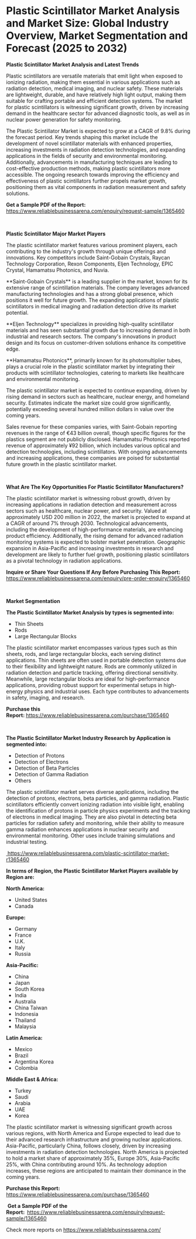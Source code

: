 <p><h1>Plastic Scintillator Market Analysis and Market Size: Global Industry Overview, Market Segmentation and Forecast (2025 to 2032)</h1></p><p><strong>Plastic Scintillator Market Analysis and Latest Trends</strong></p>
<p><p>Plastic scintillators are versatile materials that emit light when exposed to ionizing radiation, making them essential in various applications such as radiation detection, medical imaging, and nuclear safety. These materials are lightweight, durable, and have relatively high light output, making them suitable for crafting portable and efficient detection systems. The market for plastic scintillators is witnessing significant growth, driven by increasing demand in the healthcare sector for advanced diagnostic tools, as well as in nuclear power generation for safety monitoring.</p><p>The Plastic Scintillator Market is expected to grow at a CAGR of 9.8% during the forecast period. Key trends shaping this market include the development of novel scintillator materials with enhanced properties, increasing investments in radiation detection technologies, and expanding applications in the fields of security and environmental monitoring. Additionally, advancements in manufacturing techniques are leading to cost-effective production methods, making plastic scintillators more accessible. The ongoing research towards improving the efficiency and effectiveness of plastic scintillators further propels market growth, positioning them as vital components in radiation measurement and safety solutions.</p></p>
<p><strong>Get a Sample PDF of the Report:&nbsp;</strong> <a href="https://www.reliablebusinessarena.com/enquiry/request-sample/1365460?utm_campaign=1990&utm_medium=2&utm_source=Github&utm_content=ia&utm_term=22032025&utm_id=plastic-scintillator">https://www.reliablebusinessarena.com/enquiry/request-sample/1365460</a></p>
<p>&nbsp;</p>
<p><strong>Plastic Scintillator Major Market Players</strong></p>
<p><p>The plastic scintillator market features various prominent players, each contributing to the industry's growth through unique offerings and innovations. Key competitors include Saint-Gobain Crystals, Raycan Technology Corporation, Rexon Components, Eljen Technology, EPIC Crystal, Hamamatsu Photonics, and Nuvia. </p><p>**Saint-Gobain Crystals** is a leading supplier in the market, known for its extensive range of scintillation materials. The company leverages advanced manufacturing technologies and has a strong global presence, which positions it well for future growth. The expanding applications of plastic scintillators in medical imaging and radiation detection drive its market potential. </p><p>**Eljen Technology** specializes in providing high-quality scintillator materials and has seen substantial growth due to increasing demand in both industrial and research sectors. The company's innovations in product design and its focus on customer-driven solutions enhance its competitive edge. </p><p>**Hamamatsu Photonics**, primarily known for its photomultiplier tubes, plays a crucial role in the plastic scintillator market by integrating their products with scintillator technologies, catering to markets like healthcare and environmental monitoring. </p><p>The plastic scintillator market is expected to continue expanding, driven by rising demand in sectors such as healthcare, nuclear energy, and homeland security. Estimates indicate the market size could grow significantly, potentially exceeding several hundred million dollars in value over the coming years.</p><p>Sales revenue for these companies varies, with Saint-Gobain reporting revenues in the range of €43 billion overall, though specific figures for the plastics segment are not publicly disclosed. Hamamatsu Photonics reported revenue of approximately ¥92 billion, which includes various optical and detection technologies, including scintillators. With ongoing advancements and increasing applications, these companies are poised for substantial future growth in the plastic scintillator market.</p></p>
<p>&nbsp;</p>
<p><strong>What Are The Key Opportunities For Plastic Scintillator Manufacturers?</strong></p>
<p><p>The plastic scintillator market is witnessing robust growth, driven by increasing applications in radiation detection and measurement across sectors such as healthcare, nuclear power, and security. Valued at approximately USD 200 million in 2022, the market is projected to expand at a CAGR of around 7% through 2030. Technological advancements, including the development of high-performance materials, are enhancing product efficiency. Additionally, the rising demand for advanced radiation monitoring systems is expected to bolster market penetration. Geographic expansion in Asia-Pacific and increasing investments in research and development are likely to further fuel growth, positioning plastic scintillators as a pivotal technology in radiation applications.</p></p>
<p><strong>Inquire or Share Your Questions If Any Before Purchasing This Report:</strong> <a href="https://www.reliablebusinessarena.com/enquiry/pre-order-enquiry/1365460?utm_campaign=1990&utm_medium=2&utm_source=Github&utm_content=ia&utm_term=22032025&utm_id=plastic-scintillator">https://www.reliablebusinessarena.com/enquiry/pre-order-enquiry/1365460</a></p>
<p>&nbsp;</p>
<p><strong>Market Segmentation</strong></p>
<p><strong>The Plastic Scintillator Market Analysis by types is segmented into:</strong></p>
<p><ul><li>Thin Sheets</li><li>Rods</li><li>Large Rectangular Blocks</li></ul></p>
<p><p>The plastic scintillator market encompasses various types such as thin sheets, rods, and large rectangular blocks, each serving distinct applications. Thin sheets are often used in portable detection systems due to their flexibility and lightweight nature. Rods are commonly utilized in radiation detection and particle tracking, offering directional sensitivity. Meanwhile, large rectangular blocks are ideal for high-performance applications, providing robust support for experimental setups in high-energy physics and industrial uses. Each type contributes to advancements in safety, imaging, and research.</p></p>
<p><strong>Purchase this Report:&nbsp;</strong><a href="https://www.reliablebusinessarena.com/purchase/1365460?utm_campaign=1990&utm_medium=2&utm_source=Github&utm_content=ia&utm_term=22032025&utm_id=plastic-scintillator">https://www.reliablebusinessarena.com/purchase/1365460</a></p>
<p>&nbsp;</p>
<p><strong>The Plastic Scintillator Market Industry Research by Application is segmented into:</strong></p>
<p><ul><li>Detection of Protons</li><li>Detection of Electrons</li><li>Detection of Beta Particles</li><li>Detection of Gamma Radiation</li><li>Others</li></ul></p>
<p><p>The plastic scintillator market serves diverse applications, including the detection of protons, electrons, beta particles, and gamma radiation. Plastic scintillators efficiently convert ionizing radiation into visible light, enabling the identification of protons in particle physics experiments and the tracking of electrons in medical imaging. They are also pivotal in detecting beta particles for radiation safety and monitoring, while their ability to measure gamma radiation enhances applications in nuclear security and environmental monitoring. Other uses include training simulations and industrial testing.</p></p>
<p><a href="https://www.reliablebusinessarena.com/plastic-scintillator-market-r1365460?utm_campaign=1990&utm_medium=2&utm_source=Github&utm_content=ia&utm_term=22032025&utm_id=plastic-scintillator">&nbsp;https://www.reliablebusinessarena.com/plastic-scintillator-market-r1365460</a></p>
<p><strong>In terms of Region, the Plastic Scintillator Market Players available by Region are:</strong></p>
<p>
    <p> <strong> North America: </strong>
        <ul>
            <li>United States</li>
            <li>Canada</li>
        </ul>
        </p> 
    <p> <strong> Europe: </strong>
        <ul>
            <li>Germany</li>
            <li>France</li>
            <li>U.K.</li>
            <li>Italy</li>
            <li>Russia</li>
        </ul>
        </p> 
    <p> <strong> Asia-Pacific: </strong>
        <ul>
            <li>China</li>
            <li>Japan</li>
            <li>South Korea</li>
            <li>India</li>
            <li>Australia</li>
            <li>China Taiwan</li>
            <li>Indonesia</li>
            <li>Thailand</li>
            <li>Malaysia</li>
        </ul>
        </p> 
    <p> <strong> Latin America: </strong>
        <ul>
            <li>Mexico</li>
            <li>Brazil</li>
            <li>Argentina Korea</li>
            <li>Colombia</li>
        </ul>
        </p> 
    <p> <strong> Middle East & Africa: </strong>
        <ul>
            <li>Turkey</li>
            <li>Saudi</li>
            <li>Arabia</li>
            <li>UAE</li>
            <li>Korea</li>
        </ul>
    </p>
    </p>
<p><p>The plastic scintillator market is witnessing significant growth across various regions, with North America and Europe expected to lead due to their advanced research infrastructure and growing nuclear applications. Asia-Pacific, particularly China, follows closely, driven by increasing investments in radiation detection technologies. North America is projected to hold a market share of approximately 35%, Europe 30%, Asia-Pacific 25%, with China contributing around 10%. As technology adoption increases, these regions are anticipated to maintain their dominance in the coming years.</p></p>
<p><strong>Purchase this Report: </strong><a href="https://www.reliablebusinessarena.com/purchase/1365460?utm_campaign=1990&utm_medium=2&utm_source=Github&utm_content=ia&utm_term=22032025&utm_id=plastic-scintillator">https://www.reliablebusinessarena.com/purchase/1365460</a></p>
<p>&nbsp;<strong>Get a Sample PDF of the Report:&nbsp;&nbsp;</strong><a href="https://www.reliablebusinessarena.com/enquiry/request-sample/1365460?utm_campaign=1990&utm_medium=2&utm_source=Github&utm_content=ia&utm_term=22032025&utm_id=plastic-scintillator">https://www.reliablebusinessarena.com/enquiry/request-sample/1365460</a></p>
<p><strong></strong></p>
<p>Check more reports on <a href="https://www.reliablebusinessarena.com/?utm_campaign=1990&utm_medium=2&utm_source=Github&utm_content=ia&utm_term=22032025&utm_id=plastic-scintillator">https://www.reliablebusinessarena.com/</a></p>